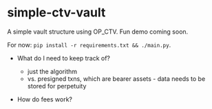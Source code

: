 # simple-ctv-vault
A simple vault structure using OP_CTV. Fun demo coming soon.

For now: `pip install -r requirements.txt && ./main.py`.


- What do I need to keep track of?
  - just the algorithm
  - vs. presigned txns, which are bearer assets - data needs to be stored for
    perpetuity

- How do fees work?
